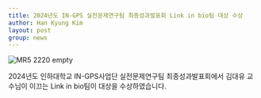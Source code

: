 ```yaml
---
title: 2024년도 IN-GPS 실전문제연구팀 최종성과발표회 Link in bio팀 대상 수상
author: Han Kyung Kim
layout: post
group: news
---
```


 <img src="/static/img/news/Final 1st.png" alt="MR5 2220 empty" class="img-responsive">

 2024년도 인하대학교 IN-GPS사업단 실전문제연구팀 최종성과발표회에서 김대유 교수님이 이끄는 Link in bio팀이 대상을 수상하였습니다.